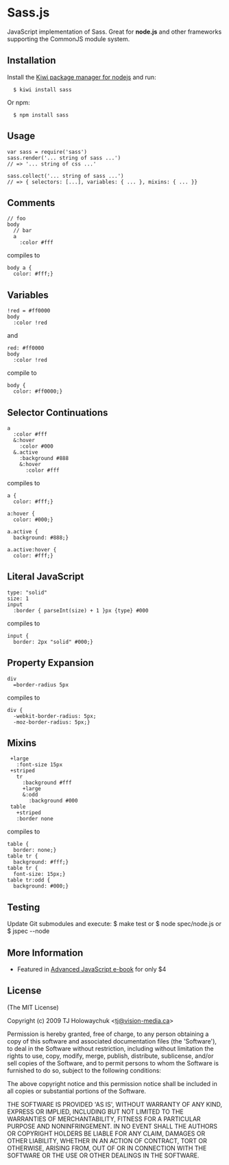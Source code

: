 
# Sass.js

  JavaScript implementation of Sass. Great for **node.js** and other
  frameworks supporting the CommonJS module system.
  
## Installation

  Install the [Kiwi package manager for nodejs](http://github.com/visionmedia/kiwi)
  and run:
  
      $ kiwi install sass

Or npm:

      $ npm install sass

## Usage

    var sass = require('sass')
    sass.render('... string of sass ...')
    // => '... string of css ...'
    
    sass.collect('... string of sass ...')
    // => { selectors: [...], variables: { ... }, mixins: { ... }}
    
## Comments

    // foo
    body
      // bar
      a
        :color #fff
        
compiles to

    body a {
      color: #fff;}
      
## Variables

    !red = #ff0000
    body
      :color !red
      
and
    
    red: #ff0000
    body
      :color !red
     
compile to

    body {
      color: #ff0000;}

## Selector Continuations

    a
      :color #fff
      &:hover
        :color #000
      &.active
        :background #888
        &:hover
          :color #fff
          
compiles to

    a {
      color: #fff;}

    a:hover {
      color: #000;}

    a.active {
      background: #888;}

    a.active:hover {
      color: #fff;}
      
## Literal JavaScript

    type: "solid"
    size: 1
    input
      :border { parseInt(size) + 1 }px {type} #000
      
compiles to

    input {
      border: 2px "solid" #000;}
      
## Property Expansion

    div
      =border-radius 5px
      
compiles to

    div {
      -webkit-border-radius: 5px;
      -moz-border-radius: 5px;}
      
## Mixins

     +large
       :font-size 15px
     +striped
       tr
         :background #fff
         +large
         &:odd
           :background #000
     table
       +striped
       :border none
       
compiles to

    table {
      border: none;}
    table tr {
      background: #fff;}
    table tr {
      font-size: 15px;}
    table tr:odd {
      background: #000;}
    
    
## Testing

Update Git submodules and execute:
    $ make test
or
    $ node spec/node.js
or
    $ jspec --node
    
## More Information

* Featured in [Advanced JavaScript e-book](http://www.dev-mag.com/2010/02/18/advanced-javascript/) for only $4
  
## License 

(The MIT License)

Copyright (c) 2009 TJ Holowaychuk &lt;tj@vision-media.ca&gt;

Permission is hereby granted, free of charge, to any person obtaining
a copy of this software and associated documentation files (the
'Software'), to deal in the Software without restriction, including
without limitation the rights to use, copy, modify, merge, publish,
distribute, sublicense, and/or sell copies of the Software, and to
permit persons to whom the Software is furnished to do so, subject to
the following conditions:

The above copyright notice and this permission notice shall be
included in all copies or substantial portions of the Software.

THE SOFTWARE IS PROVIDED 'AS IS', WITHOUT WARRANTY OF ANY KIND,
EXPRESS OR IMPLIED, INCLUDING BUT NOT LIMITED TO THE WARRANTIES OF
MERCHANTABILITY, FITNESS FOR A PARTICULAR PURPOSE AND NONINFRINGEMENT.
IN NO EVENT SHALL THE AUTHORS OR COPYRIGHT HOLDERS BE LIABLE FOR ANY
CLAIM, DAMAGES OR OTHER LIABILITY, WHETHER IN AN ACTION OF CONTRACT,
TORT OR OTHERWISE, ARISING FROM, OUT OF OR IN CONNECTION WITH THE
SOFTWARE OR THE USE OR OTHER DEALINGS IN THE SOFTWARE.